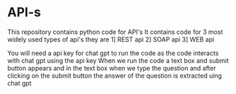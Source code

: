 # API-s

This repository contains python code for API's
It contains code for 3 most widely used types of api's they are 
1] REST api
2] SOAP api
3] WEB api

You will need a api key for chat gpt to run the code as the code interacts with chat gpt using the api key
When we run the code a text box and submit button appears and in the text box when we type the question and after clicking on the submit button the answer of the question is extracted uing chat gpt
